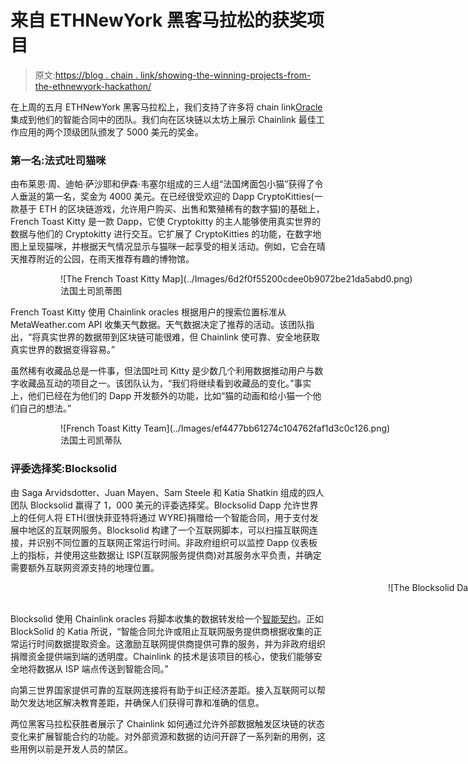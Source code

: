 # 来自 ETHNewYork 黑客马拉松的获奖项目

> 原文:[https://blog . chain . link/showing-the-winning-projects-from-the-ethnewyork-hackathon/](https://blog.chain.link/showcasing-the-winning-projects-from-the-ethnewyork-hackathon/)

在上周的五月 ETHNewYork 黑客马拉松上，我们支持了许多将 chain link[Oracle](https://chain.link/education/blockchain-oracles)集成到他们的智能合同中的团队。我们向在区块链以太坊上展示 Chainlink 最佳工作应用的两个顶级团队颁发了 5000 美元的奖金。

### 第一名:法式吐司猫咪

由布莱恩·周、迪帕·萨沙耶和伊森·韦塞尔组成的三人组“法国烤面包小猫”获得了令人垂涎的第一名，奖金为 4000 美元。在已经很受欢迎的 Dapp CryptoKitties(一款基于 ETH 的区块链游戏，允许用户购买、出售和繁殖稀有的数字猫)的基础上，French Toast Kitty 是一款 Dapp，它使 Cryptokitty 的主人能够使用真实世界的数据与他们的 Cryptokitty 进行交互。它扩展了 CryptoKitties 的功能，在数字地图上呈现猫咪，并根据天气情况显示与猫咪一起享受的相关活动。例如，它会在晴天推荐附近的公园，在雨天推荐有趣的博物馆。

<figure class="kg-card kg-image-card kg-card-hascaption">

<figure id="attachment_440" aria-describedby="caption-attachment-440" style="width: 695px" class="wp-caption alignnone">![The French Toast Kitty Map](../Images/6d2f0f55200cdee0b9072be21da5abd0.png)

<figcaption id="caption-attachment-440" class="wp-caption-text">法国土司凯蒂图</figcaption>

</figure>

</figure>

French Toast Kitty 使用 Chainlink oracles 根据用户的搜索位置标准从 MetaWeather.com API 收集天气数据。天气数据决定了推荐的活动。该团队指出，“将真实世界的数据带到区块链可能很难，但 Chainlink 使可靠、安全地获取真实世界的数据变得容易。”

虽然稀有收藏品总是一件事，但法国吐司 Kitty 是少数几个利用数据推动用户与数字收藏品互动的项目之一。该团队认为，“我们将继续看到收藏品的变化。”事实上，他们已经在为他们的 Dapp 开发额外的功能，比如“猫的动画和给小猫一个他们自己的想法。”

<figure class="kg-card kg-image-card kg-card-hascaption">

<figure id="attachment_439" aria-describedby="caption-attachment-439" style="width: 1800px" class="wp-caption alignnone">![French Toast Kitty Team](../Images/ef4477bb61274c104762faf1d3c0c126.png)

<figcaption id="caption-attachment-439" class="wp-caption-text">法国土司凯蒂队</figcaption>

</figure>

</figure>

### 评委选择奖:Blocksolid

由 Saga Arvidsdotter、Juan Mayen、Sam Steele 和 Katia Shatkin 组成的四人团队 Blocksolid 赢得了 1，000 美元的评委选择奖。Blocksolid Dapp 允许世界上的任何人将 ETH(很快菲亚特将通过 WYRE)捐赠给一个智能合同，用于支付发展中地区的互联网服务。Blocksolid 构建了一个互联网脚本，可以扫描互联网连接，并识别不同位置的互联网正常运行时间。非政府组织可以监控 Dapp 仪表板上的指标，并使用这些数据让 ISP(互联网服务提供商)对其服务水平负责，并确定需要额外互联网资源支持的地理位置。

<figure class="kg-card kg-image-card kg-card-hascaption">

<center>

<figure id="attachment_438" aria-describedby="caption-attachment-438" style="width: 1600px" class="wp-caption alignnone">![The Blocksolid Dashboard](../Images/ab2db8d6de840a373404f8811d31fb33.png)

<figcaption id="caption-attachment-438" class="wp-caption-text">The Blocksolid Dashboard</figcaption>

</figure>

</center>

</figure>

Blocksolid 使用 Chainlink oracles 将脚本收集的数据转发给一个[智能契约](https://chain.link/education/smart-contracts)。正如 BlockSolid 的 Katia 所说，“智能合同允许或阻止互联网服务提供商根据收集的正常运行时间数据提取资金。这激励互联网提供商提供可靠的服务，并为非政府组织捐赠资金提供端到端的透明度。Chainlink 的技术是该项目的核心，使我们能够安全地将数据从 ISP 端点传送到智能合同。”

向第三世界国家提供可靠的互联网连接将有助于纠正经济差距。接入互联网可以帮助欠发达地区解决教育差距，并确保人们获得可靠和准确的信息。

两位黑客马拉松获胜者展示了 Chainlink 如何通过允许外部数据触发区块链的状态变化来扩展智能合约的功能。对外部资源和数据的访问开辟了一系列新的用例，这些用例以前是开发人员的禁区。
